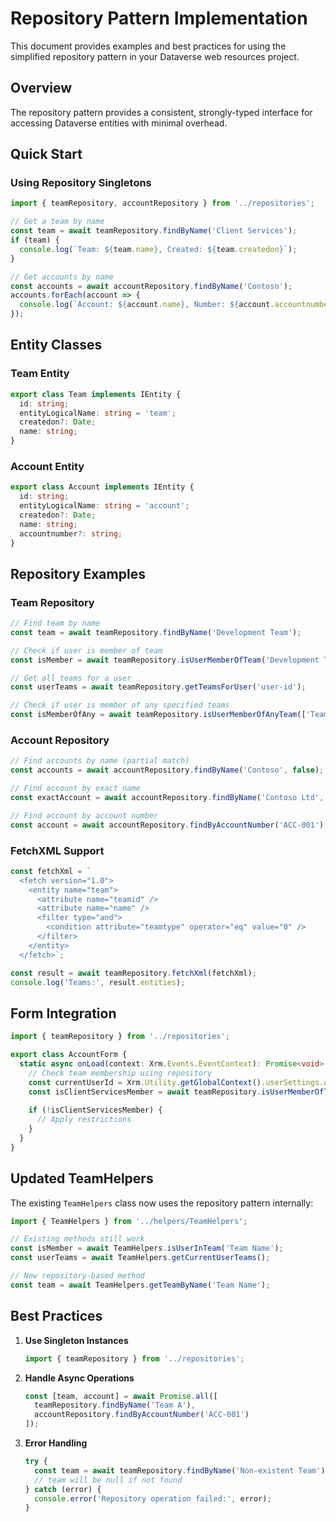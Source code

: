 # Repository Pattern Implementation

This document provides examples and best practices for using the simplified repository pattern in your Dataverse web resources project.

## Overview

The repository pattern provides a consistent, strongly-typed interface for accessing Dataverse entities with minimal overhead.

## Quick Start

### Using Repository Singletons

```typescript
import { teamRepository, accountRepository } from '../repositories';

// Get a team by name
const team = await teamRepository.findByName('Client Services');
if (team) {
  console.log(`Team: ${team.name}, Created: ${team.createdon}`);
}

// Get accounts by name
const accounts = await accountRepository.findByName('Contoso');
accounts.forEach(account => {
  console.log(`Account: ${account.name}, Number: ${account.accountnumber}`);
});
```

## Entity Classes

### Team Entity
```typescript
export class Team implements IEntity {
  id: string;
  entityLogicalName: string = 'team';
  createdon?: Date;
  name: string;
}
```

### Account Entity
```typescript
export class Account implements IEntity {
  id: string;
  entityLogicalName: string = 'account';
  createdon?: Date;
  name: string;
  accountnumber?: string;
}
```

## Repository Examples

### Team Repository
```typescript
// Find team by name
const team = await teamRepository.findByName('Development Team');

// Check if user is member of team
const isMember = await teamRepository.isUserMemberOfTeam('Development Team', 'user-id');

// Get all teams for a user
const userTeams = await teamRepository.getTeamsForUser('user-id');

// Check if user is member of any specified teams
const isMemberOfAny = await teamRepository.isUserMemberOfAnyTeam(['Team A', 'Team B'], 'user-id');
```

### Account Repository
```typescript
// Find accounts by name (partial match)
const accounts = await accountRepository.findByName('Contoso', false);

// Find account by exact name
const exactAccount = await accountRepository.findByName('Contoso Ltd', true);

// Find account by account number
const account = await accountRepository.findByAccountNumber('ACC-001');
```

### FetchXML Support
```typescript
const fetchXml = `
  <fetch version="1.0">
    <entity name="team">
      <attribute name="teamid" />
      <attribute name="name" />
      <filter type="and">
        <condition attribute="teamtype" operator="eq" value="0" />
      </filter>
    </entity>
  </fetch>`;

const result = await teamRepository.fetchXml(fetchXml);
console.log('Teams:', result.entities);
```

## Form Integration

```typescript
import { teamRepository } from '../repositories';

export class AccountForm {
  static async onLoad(context: Xrm.Events.EventContext): Promise<void> {
    // Check team membership using repository
    const currentUserId = Xrm.Utility.getGlobalContext().userSettings.userId;
    const isClientServicesMember = await teamRepository.isUserMemberOfTeam('Client Services', currentUserId);
    
    if (!isClientServicesMember) {
      // Apply restrictions
    }
  }
}
```

## Updated TeamHelpers

The existing `TeamHelpers` class now uses the repository pattern internally:

```typescript
import { TeamHelpers } from '../helpers/TeamHelpers';

// Existing methods still work
const isMember = await TeamHelpers.isUserInTeam('Team Name');
const userTeams = await TeamHelpers.getCurrentUserTeams();

// New repository-based method
const team = await TeamHelpers.getTeamByName('Team Name');
```

## Best Practices

1. **Use Singleton Instances**
   ```typescript
   import { teamRepository } from '../repositories';
   ```

2. **Handle Async Operations**
   ```typescript
   const [team, account] = await Promise.all([
     teamRepository.findByName('Team A'),
     accountRepository.findByAccountNumber('ACC-001')
   ]);
   ```

3. **Error Handling**
   ```typescript
   try {
     const team = await teamRepository.findByName('Non-existent Team');
     // team will be null if not found
   } catch (error) {
     console.error('Repository operation failed:', error);
   }
   ```
